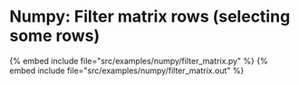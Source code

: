# Numpy: Filter matrix rows (selecting some rows)



{% embed include file="src/examples/numpy/filter_matrix.py" %}
{% embed include file="src/examples/numpy/filter_matrix.out" %}
